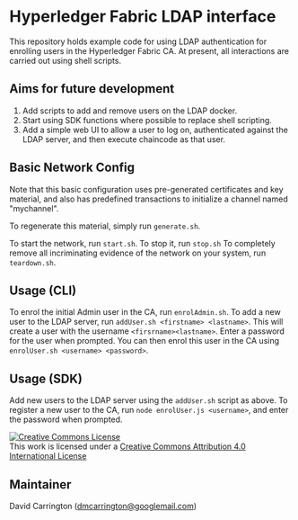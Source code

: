 # Hyperledger Fabric LDAP interface

This repository holds example code for using LDAP authentication for enrolling users in the Hyperledger Fabric CA. At present, all interactions are carried out using shell scripts.

## Aims for future development
1) Add scripts to add and remove users on the LDAP docker.
2) Start using SDK functions where possible to replace shell scripting.
3) Add a simple web UI to allow a user to log on, authenticated against the LDAP server, and then execute chaincode as that user.

## Basic Network Config

Note that this basic configuration uses pre-generated certificates and
key material, and also has predefined transactions to initialize a 
channel named "mychannel".

To regenerate this material, simply run ``generate.sh``.

To start the network, run ``start.sh``.
To stop it, run ``stop.sh``
To completely remove all incriminating evidence of the network
on your system, run ``teardown.sh``.

## Usage (CLI)
To enrol the initial Admin user in the CA, run ``enrolAdmin.sh``.
To add a new user to the LDAP server, run ``addUser.sh <firstname> <lastname>``. This will create a user with the username ``<firsrname><lastname>``. Enter a password for the user when prompted. You can then enrol this user in the CA using ``enrolUser.sh <username> <password>``.

## Usage (SDK)
Add new users to the LDAP server using the ``addUser.sh`` script as above.
To register a new user to the CA, run ``node enrolUser.js <username>``, and enter the password when prompted.

<a rel="license" href="http://creativecommons.org/licenses/by/4.0/"><img alt="Creative Commons License" style="border-width:0" src="https://i.creativecommons.org/l/by/4.0/88x31.png" /></a><br />This work is licensed under a <a rel="license" href="http://creativecommons.org/licenses/by/4.0/">Creative Commons Attribution 4.0 International License</a>

## Maintainer
David Carrington (dmcarrington@googlemail.com)